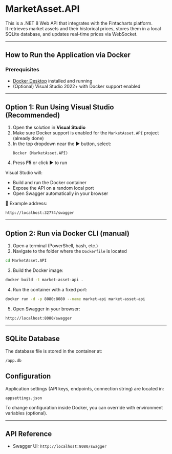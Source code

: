 # MarketAsset.API

This is a .NET 8 Web API that integrates with the Fintacharts platform.  
It retrieves market assets and their historical prices, stores them in a local SQLite database, and updates real-time prices via WebSocket.

---

## How to Run the Application via Docker

### Prerequisites

- [Docker Desktop](https://www.docker.com/products/docker-desktop) installed and running
- (Optional) Visual Studio 2022+ with Docker support enabled

---

## Option 1: Run Using Visual Studio (Recommended)

1. Open the solution in **Visual Studio**
2. Make sure Docker support is enabled for the `MarketAsset.API` project (already done)
3. In the top dropdown near the ▶️ button, select:
   ```
   Docker (MarketAsset.API)
   ```
4. Press **F5** or click ▶️ to run

Visual Studio will:
- Build and run the Docker container
- Expose the API on a random local port
- Open Swagger automatically in your browser

📌 Example address:
```
http://localhost:32774/swagger
```

---

## Option 2: Run via Docker CLI (manual)

1. Open a terminal (PowerShell, bash, etc.)
2. Navigate to the folder where the `Dockerfile` is located

```bash
cd MarketAsset.API
```

3. Build the Docker image:

```bash
docker build -t market-asset-api .
```

4. Run the container with a fixed port:

```bash
docker run -d -p 8080:8080 --name market-api market-asset-api
```

5. Open Swagger in your browser:

```
http://localhost:8080/swagger
```

---

## SQLite Database

The database file is stored in the container at:

```
/app.db
```

## Configuration

Application settings (API keys, endpoints, connection string) are located in:

```
appsettings.json
```

To change configuration inside Docker, you can override with environment variables (optional).

---

## API Reference

- Swagger UI: `http://localhost:8080/swagger`
